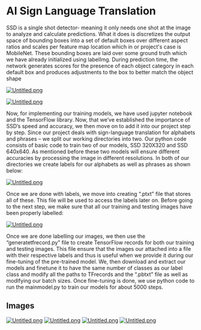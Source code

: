 # AI Sign Language Translation
SSD is a single shot detector- meaning it only needs one shot at the
image to analyze and calculate predictions. What it does is discretizes
the output space of bounding boxes into a set of default boxes over
different aspect ratios and scales per feature map location which in or
project's case is MobileNet. These bounding boxes are laid over some
ground truth which we have already initialized using labelImg. During
prediction time, the network generates scores for the presence of each
object category in each default box and produces adjustments to the
box to better match the object shape

[![Untitled.png](https://i.postimg.cc/YS4gfBJ4/Untitled.png)](https://postimg.cc/gwWnmQcd)

[![Untitled.png](https://i.postimg.cc/9MdDJm1f/Untitled.png)](https://postimg.cc/KkYcYy6X)

Now, for implementing our training models, we have used jupyter notebook
and the TensorFlow library. Now, that we’ve established the importance of
SSD’s speed and accuracy, we then move on to add it into our project step
by step. Since our project deals with sign-language translation for alphabets
and phrases – we split our working directories into two.
Our python code consists of basic code to train two of our models, SSD
320X320 and SSD 640x640. As mentioned before these two models will
ensure different accuracies by processing the image in different resolutions.
In both of our directories we create labels for our alphabets as well as
phrases as shown below:

[![Untitled.png](https://i.postimg.cc/7YYNGdYz/Untitled.png)](https://postimg.cc/grQh1Mhc)

Once we are done with labels, we move into creating “.ptxt” file that stores
all of these. This file will be used to access the labels later on.
Before going to the next step, we make sure that all our training and testing
images have been properly labelled:

[![Untitled.png](https://i.postimg.cc/mDyQhNvV/Untitled.png)](https://postimg.cc/MMXcFRKj)

Once we are done labelling our images, we then use the
“generatetfrecord.py” file to create TensorFlow records for both our training
and testing images. This file ensure that the images our attached into a file
with their respective labels and thus is useful when we provide it during our
fine-tuning of the pre-trained model.
We, then download and extract our models and finetune it to have the
same number of classes as our label class and modify all the paths to
TFrecords and the “.pbtxt” file as well as modifying our batch sizes. Once
fine-tuning is done, we use python code to run the mainmodel.py to train
our models for about 5000 steps.

## Images
[![Untitled.png](https://i.postimg.cc/JzXHG5JJ/Untitled.png)](https://postimg.cc/9DWQkTLF)
[![Untitled.png](https://i.postimg.cc/PJNPhWTC/Untitled.png)](https://postimg.cc/2LRz7BqY)
[![Untitled.png](https://i.postimg.cc/8zTszgp8/Untitled.png)](https://postimg.cc/HVPT6K83)
[![Untitled.png](https://i.postimg.cc/kG7LtsB5/Untitled.png)](https://postimg.cc/MMr9Cy0k)
